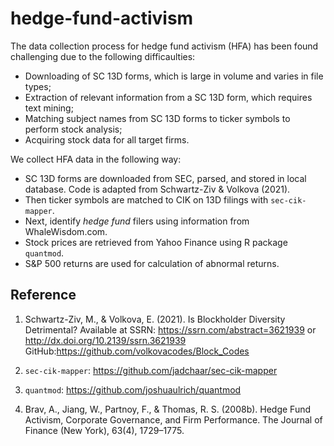 # hedge-fund-activism

The data collection process for hedge fund activism (HFA) has been found challenging due to the following difficaulties: 

- Downloading of SC 13D forms, which is large in volume and varies in file types;
- Extraction of relevant information from a SC 13D form, which requires text mining;
- Matching subject names from SC 13D forms to ticker symbols to perform stock analysis;
- Acquiring stock data for all target firms. 

We collect HFA data in the following way: 
- SC 13D forms are downloaded from SEC, parsed, and stored in local database. Code is adapted from Schwartz-Ziv & Volkova (2021).
- Then ticker symbols are matched to CIK on 13D filings with `sec-cik-mapper`.
- Next, identify *hedge fund* filers using information from WhaleWisdom.com.
- Stock prices are retrieved from Yahoo Finance using R package `quantmod`.
- S&P 500 returns are used for calculation of abnormal returns.

## Reference 

1. Schwartz-Ziv, M., & Volkova, E. (2021). Is Blockholder Diversity Detrimental? 
Available at SSRN: https://ssrn.com/abstract=3621939 or http://dx.doi.org/10.2139/ssrn.3621939
GitHub:https://github.com/volkovacodes/Block_Codes

2. `sec-cik-mapper`: https://github.com/jadchaar/sec-cik-mapper

3. `quantmod`: https://github.com/joshuaulrich/quantmod

4. Brav, A., Jiang, W., Partnoy, F., & Thomas, R. S. (2008b). Hedge Fund Activism, Corporate Governance, and Firm Performance. The Journal of Finance (New York), 63(4), 1729–1775. 
